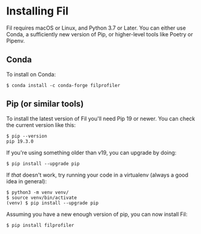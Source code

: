 # Installing Fil

Fil requires macOS or Linux, and Python 3.7 or Later.
You can either use Conda, a sufficiently new version of Pip, or higher-level tools like Poetry or Pipenv.

## Conda

To install on Conda:

```console
$ conda install -c conda-forge filprofiler
```

## Pip (or similar tools)

To install the latest version of Fil you'll need Pip 19 or newer.
You can check the current version like this:

```console
$ pip --version
pip 19.3.0
```

If you're using something older than v19, you can upgrade by doing:

```console
$ pip install --upgrade pip
```

If _that_ doesn't work, try running your code in a virtualenv (always a good idea in general):

```console
$ python3 -m venv venv/
$ source venv/bin/activate
(venv) $ pip install --upgrade pip
```

Assuming you have a new enough version of pip, you can now install Fil:

```console
$ pip install filprofiler
```
